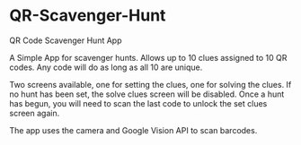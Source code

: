 # QR-Scavenger-Hunt
QR Code Scavenger Hunt App

A Simple App for scavenger hunts. Allows up to 10 clues assigned to 10 QR codes. Any code will do as long as all 10 are unique.

Two screens available, one for setting the clues, one for solving the clues. If no hunt has been set, the solve clues screen will be disabled. Once a hunt has begun, you will need to scan the last code to unlock the set clues screen again.

The app uses the camera and Google Vision API to scan barcodes.
